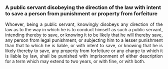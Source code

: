 ### A public servant disobeying the direction of the law with intent to save a person from punishment or property from forfeiture
<div style="text-align: justify">

Whoever, being a public servant, knowingly disobeys any direction of the law as to the way in which he is to conduct himself as such a public servant, intending thereby to save, or knowing it to be likely that he will thereby save, any person from legal punishment, or subjecting him to a lesser punishment than that to which he is liable, or with intent to save, or knowing that he is likely thereby to save, any property from forfeiture or any charge to which it is liable by law, shall be punished with imprisonment of either description for a term which may extend to two years, or with fine, or with both.

</div>
